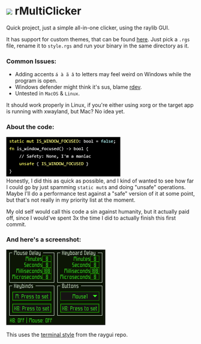 # <img src=rmulticlicker.ico width="32"> rMultiClicker
Quick project, just a simple all-in-one clicker, using the raylib GUI. 

It has support for custom themes, that can be found [here](https://github.com/raysan5/raygui/tree/master/styles). Just pick a `.rgs` file, rename it to `style.rgs` and run your binary in the same directory as it.

### Common Issues:
- Adding accents ``á à ã â`` to letters may feel weird on Windows while the program is open.
- Windows defender might think it's sus, blame [rdev](https://crates.io/crates/rdev).
- Untested in `MacOS` & `Linux`.

It should work properly in Linux, if you're either using xorg or the target app is running with xwayland, but Mac? No idea yet.

### About the code:
![](resources/maniac.png)<br>
Honestly, I did this as quick as possible, and I kind of wanted to see how far I could go by just spamming `static mut`s and doing "unsafe" operations. Maybe I'll do a performance test against a "safe" version of it at some point, but that's not really in my priority list at the moment.

My old self would call this code a sin against humanity, but it actually paid off, since I would've spent 3x the time I did to actually finish this first commit.

### And here's a screenshot:
![](resources/screenshot.png)

This uses the [terminal style](https://github.com/raysan5/raygui/tree/master/styles/terminal) from the raygui repo.
